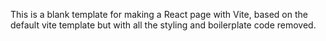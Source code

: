 This is a blank template for making a React page with Vite, based on the default vite template but with all the styling and boilerplate code removed.